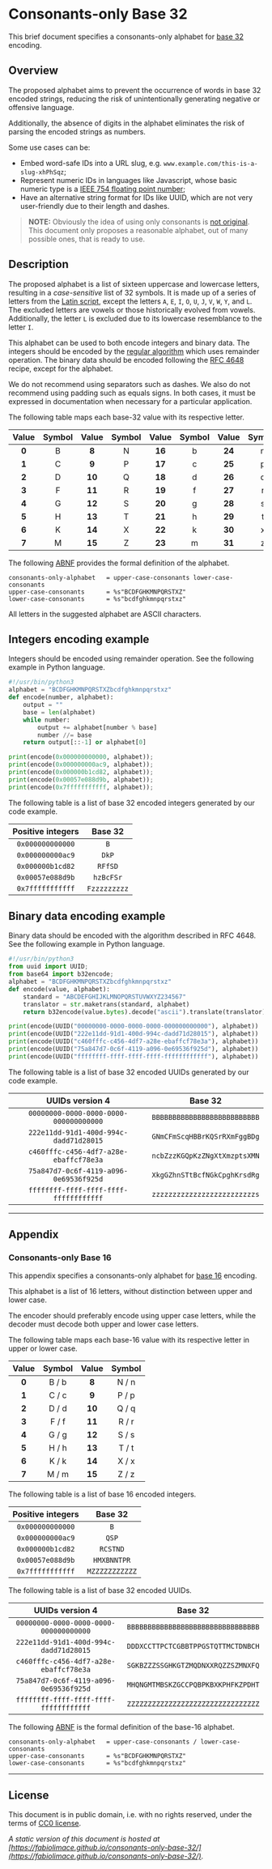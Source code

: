 Consonants-only Base 32
===================================

This brief document specifies a consonants-only alphabet for [base 32](https://en.wikipedia.org/wiki/Base32) encoding.

Overview
-----------------------------------

The proposed alphabet aims to prevent the occurrence of words in base 32 encoded strings, reducing the risk of unintentionally generating negative or offensive language.

Additionally, the absence of digits in the alphabet eliminates the risk of parsing the encoded strings as numbers.

Some use cases can be:

* Embed word-safe IDs into a URL slug, e.g. `www.example.com/this-is-a-slug-xhPhSqz`;
* Represent numeric IDs in languages like Javascript, whose basic numeric type is a [IEEE 754 floating point number](https://developer.mozilla.org/en-US/docs/Web/JavaScript/Reference/Global_Objects/Number);
* Have an alternative string format for IDs like UUID, which are not very user-friendly due to their length and dashes.

> **NOTE:**
> Obviously the idea of ​​using only consonants is [not original](https://www.codeproject.com/Tips/76650/Base-base-url-base-url-and-z-base-Encoding-and). This document only proposes a reasonable alphabet, out of many possible ones, that is ready to use.

Description
-----------------------------------

The proposed alphabet is a list of sixteen uppercase and lowercase letters, resulting in a _case-sensitive_ list of 32 symbols. It is made up of a series of letters from the [Latin script](https://en.wikipedia.org/wiki/Latin_script), except the letters `A`, `E`, `I`, `O`, `U`, `J`, `V`, `W`, `Y`, and `L`. The excluded letters are vowels or those historically evolved from vowels. Additionally, the letter `L` is excluded due to its lowercase resemblance to the letter `I`.

This alphabet can be used to both encode integers and binary data. The integers should be encoded by the [regular algorithm](https://stackoverflow.com/questions/2267362/how-to-convert-an-integer-to-a-string-in-any-base) which uses remainder operation. The binary data should be encoded following the [RFC 4648](https://datatracker.ietf.org/doc/html/rfc4648) recipe, except for the alphabet.

We do not recommend using separators such as dashes. We also do not recommend using padding such as equals signs. In both cases, it must be expressed in documentation when necessary for a particular application.

The following table maps each base-32 value with its respective letter.

| Value | Symbol | Value | Symbol | Value | Symbol | Value | Symbol |
| :---: | :----: | :---: | :----: | :---: | :----: | :---: | :----: |
| **0** | B |  **8** | N | **16** | b | **24** | n |
| **1** | C |  **9** | P | **17** | c | **25** | p |
| **2** | D | **10** | Q | **18** | d | **26** | q |
| **3** | F | **11** | R | **19** | f | **27** | r |
| **4** | G | **12** | S | **20** | g | **28** | s |
| **5** | H | **13** | T | **21** | h | **29** | t |
| **6** | K | **14** | X | **22** | k | **30** | x |
| **7** | M | **15** | Z | **23** | m | **31** | z |

The following [ABNF](https://en.wikipedia.org/wiki/Augmented_Backus%E2%80%93Naur_form) provides the formal definition of the alphabet.

```abnf
consonants-only-alphabet   = upper-case-consonants lower-case-consonants
upper-case-consonants      = %s"BCDFGHKMNPQRSTXZ"
lower-case-consonants      = %s"bcdfghkmnpqrstxz"
```

All letters in the suggested alphabet are ASCII characters.

Integers encoding example
-----------------------------------

Integers should be encoded using remainder operation. See the following example in Python language.

```python
#!/usr/bin/python3
alphabet = "BCDFGHKMNPQRSTXZbcdfghkmnpqrstxz"
def encode(number, alphabet):
    output = ""
    base = len(alphabet)
    while number:
        output += alphabet[number % base]
        number //= base
    return output[::-1] or alphabet[0]

print(encode(0x000000000000, alphabet));
print(encode(0x000000000ac9, alphabet));
print(encode(0x000000b1cd82, alphabet));
print(encode(0x00057e088d9b, alphabet));
print(encode(0x7fffffffffff, alphabet));
```

The following table is a list of base 32 encoded integers generated by our code example.

| Positive integers    | Base 32         |
|:--------------------:|:---------------:|
| `0x000000000000`     | `B`             |
| `0x000000000ac9`     | `DkP`           |
| `0x000000b1cd82`     | `RFfSD`         |
| `0x00057e088d9b`     | `hzBcFSr`       |
| `0x7fffffffffff`     | `Fzzzzzzzzz`    |

Binary data encoding example
-----------------------------------

Binary data should be encoded with the algorithm described in RFC 4648. See the following example in Python language.

```python
#!/usr/bin/python3
from uuid import UUID;
from base64 import b32encode;
alphabet = "BCDFGHKMNPQRSTXZbcdfghkmnpqrstxz"
def encode(value, alphabet): 
    standard = "ABCDEFGHIJKLMNOPQRSTUVWXYZ234567"
    translator = str.maketrans(standard, alphabet)
    return b32encode(value.bytes).decode("ascii").translate(translator).replace("=", "")

print(encode(UUID("00000000-0000-0000-0000-000000000000"), alphabet))
print(encode(UUID("222e11dd-91d1-400d-994c-dadd71d28015"), alphabet))
print(encode(UUID("c460fffc-c456-4df7-a28e-ebaffcf78e3a"), alphabet))
print(encode(UUID("75a847d7-0c6f-4119-a096-0e69536f925d"), alphabet))
print(encode(UUID("ffffffff-ffff-ffff-ffff-ffffffffffff"), alphabet))
```

The following table is a list of base 32 encoded UUIDs generated by our code example.

| UUIDs version 4                        | Base 32                      |
|:--------------------------------------:|:----------------------------:|
| `00000000-0000-0000-0000-000000000000` | `BBBBBBBBBBBBBBBBBBBBBBBBBB` |
| `222e11dd-91d1-400d-994c-dadd71d28015` | `GNmCFmScqHBBrKQSrRXmFggBDg` |
| `c460fffc-c456-4df7-a28e-ebaffcf78e3a` | `ncbZzzKGQpKzZNgXtXmzptsXMN` |
| `75a847d7-0c6f-4119-a096-0e69536f925d` | `XkgGZhnSTtBcfNGkCpghKrsdRg` |
| `ffffffff-ffff-ffff-ffff-ffffffffffff` | `zzzzzzzzzzzzzzzzzzzzzzzzzs` |

-----------------------------------

Appendix
-----------------------------------

### Consonants-only Base 16

This appendix specifies a consonants-only alphabet for [base 16](https://en.wikipedia.org/wiki/Base16) encoding.

This alphabet is a list of 16 letters, without distinction between upper and lower case.

The encoder should preferably encode using upper case letters, while the decoder must decode both upper and lower case letters.

The following table maps each base-16 value with its respective letter in upper or lower case.

| Value | Symbol | Value | Symbol |
| :---: | :----: | :---: | :----: |
| **0** | B / b |  **8** | N / n |
| **1** | C / c |  **9** | P / p |
| **2** | D / d | **10** | Q / q |
| **3** | F / f | **11** | R / r |
| **4** | G / g | **12** | S / s |
| **5** | H / h | **13** | T / t |
| **6** | K / k | **14** | X / x |
| **7** | M / m | **15** | Z / z |

The following table is a list of base 16 encoded integers.

| Positive integers    | Base 32         |
|:--------------------:|:---------------:|
| `0x000000000000`     | `B`             |
| `0x000000000ac9`     | `QSP`           |
| `0x000000b1cd82`     | `RCSTND`        |
| `0x00057e088d9b`     | `HMXBNNTPR`     |
| `0x7fffffffffff`     | `MZZZZZZZZZZZ`  |

The following table is a list of base 32 encoded UUIDs.

| UUIDs version 4                        | Base 32                            |
|:--------------------------------------:|:----------------------------------:|
| `00000000-0000-0000-0000-000000000000` | `BBBBBBBBBBBBBBBBBBBBBBBBBBBBBBBB` |
| `222e11dd-91d1-400d-994c-dadd71d28015` | `DDDXCCTTPCTCGBBTPPGSTQTTMCTDNBCH` |
| `c460fffc-c456-4df7-a28e-ebaffcf78e3a` | `SGKBZZZSSGHKGTZMQDNXXRQZZSZMNXFQ` |
| `75a847d7-0c6f-4119-a096-0e69536f925d` | `MHQNGMTMBSKZGCCPQBPKBXKPHFKZPDHT` |
| `ffffffff-ffff-ffff-ffff-ffffffffffff` | `ZZZZZZZZZZZZZZZZZZZZZZZZZZZZZZZZ` |

The following [ABNF](https://en.wikipedia.org/wiki/Augmented_Backus%E2%80%93Naur_form) is the formal definition of the base-16 alphabet.

```abnf
consonants-only-alphabet   = upper-case-consonants / lower-case-consonants
upper-case-consonants      = %s"BCDFGHKMNPQRSTXZ"
lower-case-consonants      = %s"bcdfghkmnpqrstxz"
```

-----------------------------------

License
-----------------------------------

This document is in public domain, i.e. with no rights reserved, under the terms of [CC0 license](https://en.wikipedia.org/wiki/Creative_Commons_license).

<em>A static version of this document is hosted at [https://fabiolimace.github.io/consonants-only-base-32/](https://fabiolimace.github.io/consonants-only-base-32/)</em>.
